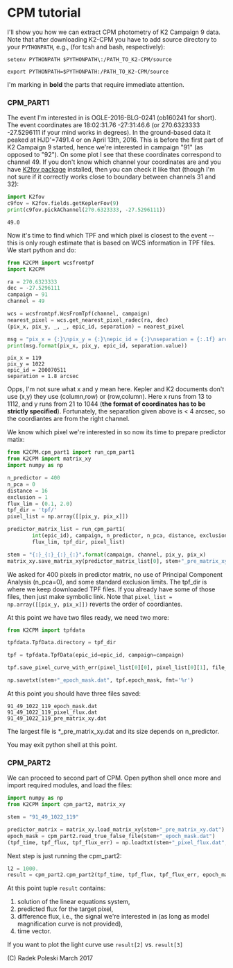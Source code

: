 
# CPM tutorial

I'll show you how we can extract CPM photometry of K2 Campaign 9 data. 
Note that after downloading K2-CPM you have to add source directory to 
your `PYTHONPATH`, e.g., (for tcsh and bash, respectively):
```
setenv PYTHONPATH $PYTHONPATH\:/PATH_TO_K2-CPM/source
```
```
export PYTHONPATH=$PYTHONPATH:/PATH_TO_K2-CPM/source
```
I'm marking in __bold__ the parts that require immediate attention. 

### CPM\_PART1

The event I'm interested in is OGLE-2016-BLG-0241 (ob160241 for short). The 
event coordinates are 18:02:31.76 -27:31:46.6 (or 270.6323333 -27.5296111 
if your mind works in degrees). In the ground-based data it 
peaked at HJD'=7491.4 or on April 13th, 2016. This is before the first part of 
K2 Campaign 9 started, hence we're interested in campaign "91" (as opposed to 
"92"). On some plot I see that these coordinates correspond to channel 49. 
If you don't know which channel your coordinates are and you have 
[K2fov package](https://github.com/KeplerGO/K2fov) installed, then 
you can check it like that (though I'm not sure if it correctly works close to 
boundary between channels 31 and 32): 
```python
import K2fov
c9fov = K2fov.fields.getKeplerFov(9)
print(c9fov.pickAChannel(270.6323333, -27.5296111))
```
```
49.0
```
Now it's time to find 
which TPF and which pixel is closest to the event -- this is only rough estimate 
that is based on WCS information in TPF files. We start python and do:

```python
from K2CPM import wcsfromtpf
import K2CPM

ra = 270.6323333
dec = -27.5296111
campaign = 91
channel = 49

wcs = wcsfromtpf.WcsFromTpf(channel, campaign)
nearest_pixel = wcs.get_nearest_pixel_radec(ra, dec)
(pix_x, pix_y, _, _, epic_id, separation) = nearest_pixel

msg = "pix_x = {:}\npix_y = {:}\nepic_id = {:}\nseparation = {:.1f} arcsec"
print(msg.format(pix_x, pix_y, epic_id, separation.value))
```
```
pix_x = 119
pix_y = 1022
epic_id = 200070511
separation = 1.8 arcsec
```

Opps, I'm not sure what x and y mean here. 
Kepler and K2 documents don't use (x,y) they use (column,row) or (row,column). 
Here x runs from 13 to 1112, and y runs from 21 to 1044 
(__the format of coordinates has to be strictly specified__). Fortunately, the 
separation given above is < 4 arcsec, so the coordiantes are from the right 
channel. 

We know which pixel we're interested in so now its time to prepare predictor matix:

```python
from K2CPM.cpm_part1 import run_cpm_part1
from K2CPM import matrix_xy
import numpy as np

n_predictor = 400
n_pca = 0
distance = 16
exclusion = 1
flux_lim = (0.1, 2.0)
tpf_dir = 'tpf/'
pixel_list = np.array([[pix_y, pix_x]])

predictor_matrix_list = run_cpm_part1(
		int(epic_id), campaign, n_predictor, n_pca, distance, exclusion, 
		flux_lim, tpf_dir, pixel_list)

stem = "{:}_{:}_{:}_{:}".format(campaign, channel, pix_y, pix_x)
matrix_xy.save_matrix_xy(predictor_matrix_list[0], stem+"_pre_matrix_xy.dat")
```

We asked for 400 pixels in predictor matrix, no use of Principal Component Analysis 
(n_pca=0), and some standard exclusion limits. The tpf_dir is where we keep 
downloaded TPF files. If you already have some of those files, then just make 
symbolic link. Note that ```pixel_list = np.array([[pix_y, pix_x]])``` reverts 
the order of coordiantes. 

At this point we have two files ready, we need two more:

```python
from K2CPM import tpfdata

tpfdata.TpfData.directory = tpf_dir

tpf = tpfdata.TpfData(epic_id=epic_id, campaign=campaign)

tpf.save_pixel_curve_with_err(pixel_list[0][0], pixel_list[0][1], file_name=stem+"_pixel_flux.dat")

np.savetxt(stem+"_epoch_mask.dat", tpf.epoch_mask, fmt='%r')
```

At this point you should have three files saved:
```
91_49_1022_119_epoch_mask.dat
91_49_1022_119_pixel_flux.dat
91_49_1022_119_pre_matrix_xy.dat
```
The largest file is \*\_pre\_matrix\_xy.dat and its size depends on n\_predictor.

You may exit python shell at this point.

### CPM\_PART2

We can proceed to second part of CPM. Open python shell once more and import 
required modules, and load the files:

```python
import numpy as np
from K2CPM import cpm_part2, matrix_xy

stem = "91_49_1022_119"

predictor_matrix = matrix_xy.load_matrix_xy(stem+"_pre_matrix_xy.dat")
epoch_mask = cpm_part2.read_true_false_file(stem+"_epoch_mask.dat")
(tpf_time, tpf_flux, tpf_flux_err) = np.loadtxt(stem+"_pixel_flux.dat", unpack=True)
```

Next step is just running the cpm\_part2:

```python
l2 = 1000.
result = cpm_part2.cpm_part2(tpf_time, tpf_flux, tpf_flux_err, epoch_mask, predictor_matrix, l2)
```

At this point tuple ```result``` contains: 

1. solution of the linear equations system,
2. predicted flux for the target pixel,
3. difference flux, i.e., the signal we're interested in (as long as model magnification curve is not provided),
4. time vector.

If you want to plot the light curve use ```result[2]``` vs. ```result[3]```

(C) Radek Poleski March 2017
